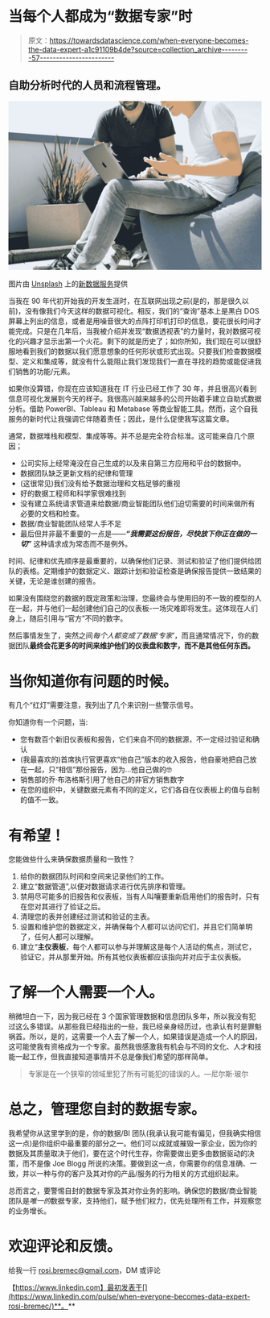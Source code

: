 # 当每个人都成为“数据专家”时

> 原文：<https://towardsdatascience.com/when-everyone-becomes-the-data-expert-a1c91109b4de?source=collection_archive---------57----------------------->

## 自助分析时代的人员和流程管理。

![](img/f1c6fa8c750db18ff1da5a57ae096c6e.png)

图片由 [Unsplash](https://unsplash.com/s/photos/data-expert?utm_source=unsplash&utm_medium=referral&utm_content=creditCopyText) 上的[新数据服务](https://unsplash.com/@new_data_services?utm_source=unsplash&utm_medium=referral&utm_content=creditCopyText)提供

当我在 90 年代初开始我的开发生涯时，在互联网出现之前(是的，那是很久以前)，没有像我们今天这样的数据可视化。相反，我们的“查询”基本上是黑白 DOS 屏幕上列出的信息，或者是用噪音很大的点阵打印机打印的信息，要花很长时间才能完成。只是在几年后，当我被介绍并发现“数据透视表”的力量时，我对数据可视化的兴趣才显示出第一个火花。剩下的就是历史了；如你所知，我们现在可以很舒服地看到我们的数据以我们愿意想象的任何形状或形式出现。只要我们检查数据模型、定义和集成等，就没有什么能阻止我们发现我们一直在寻找的趋势或能促进我们销售的功能/元素。

如果你没算错，你现在应该知道我在 IT 行业已经工作了 30 年，并且很高兴看到信息可视化发展到今天的样子。我很高兴越来越多的公司开始着手建立自助式数据分析。借助 PowerBI、Tableau 和 Metabase 等商业智能工具。然而，这个自我服务的新时代让我强调它伴随着责任；因此，是什么促使我写这篇文章。

通常，数据堆栈和模型、集成等等。并不总是完全符合标准。这可能来自几个原因；

*   公司实际上经常淹没在自己生成的以及来自第三方应用和平台的数据中。
*   数据团队缺乏更新文档的纪律和管理
*   (这很常见)我们没有给予数据治理和文档足够的重视
*   好的数据工程师和科学家很难找到
*   没有建立系统请求管道来给数据/商业智能团队他们迫切需要的时间来做所有必要的文档和检查。
*   数据/商业智能团队经常人手不足
*   最后但并非最不重要的一点是——***“我需要这份报告，尽快放下你正在做的一切”*** 这种请求成为常态而不是例外。

时间、纪律和优先顺序是最重要的，以确保他们记录、测试和验证了他们提供给团队的表格。定期维护的数据定义、跟踪计划和验证检查是确保报告提供一致结果的关键，无论是谁创建的报告。

如果没有围绕您的数据的既定政策和治理，您最终会与使用旧的不一致的模型的人在一起，并与他们一起创建他们自己的仪表板-一场灾难即将发生。这体现在人们身上，随后引用与“官方”不同的数字。

然后事情发生了，突然之间*每个人都变成了数据‘专家’*，而且通常情况下，你的数据团队**最终会花更多的时间来维护他们的仪表盘和数字，而不是其他任何东西。**

# 当你知道你有问题的时候。

有几个“红灯”需要注意，我列出了几个来识别一些警示信号。

你知道你有一个问题，当:

*   您有数百个新旧仪表板和报告，它们来自不同的数据源，不一定经过验证和确认
*   (我最喜欢的)首席执行官更喜欢“他自己”版本的收入报告，他自豪地把自己放在一起，只“相信”那份报告，因为…他自己做的🤓
*   销售部的乔·布洛格斯引用了他自己的非官方销售数字
*   在您的组织中，关键数据元素有不同的定义，它们各自在仪表板上的值与自制的值不一致。

# 有希望！

您能做些什么来确保数据质量和一致性？

1.  给你的数据团队时间和空间来记录他们的工作。
2.  建立“数据管道”,以便对数据请求进行优先排序和管理。
3.  禁用尽可能多的旧报告和仪表板，当有人叫嚷要重新启用他们的报告时，只有在您对其进行了验证之后。
4.  清理您的表并创建经过测试和验证的主表。
5.  设置和维护您的数据定义，并确保每个人都可以访问它们，并且它们简单明了，任何人都可以理解。
6.  建立“**主仪表板**，每个人都可以参与并理解这是每个人活动的焦点，测试它，验证它，并从那里开始。所有其他仪表板都应该指向并对应于主仪表板。

# 了解一个人需要一个人。

稍微坦白一下，因为我已经在 3 个国家管理数据和信息团队多年，所以我没有犯过这么多错误。从那些我已经指出的一些，我已经亲身经历过，也承认有时是罪魁祸首。所以，是的，这需要一个人去了解一个人，如果错误是造成一个人的原因，这可能使我有资格成为一个专家。虽然我很感激我有机会与不同的文化、人才和技能一起工作，但我直接知道事情并不总是像我们希望的那样简单。

> 专家是在一个狭窄的领域里犯了所有可能犯的错误的人。—尼尔斯·玻尔

# 总之，管理您自封的数据专家。

我希望你从这里学到的是，你的数据/BI 团队(我承认我可能有偏见，但我确实相信这一点)是你组织中最重要的部分之一。他们可以成就或摧毁一家企业，因为你的数据及其质量取决于他们，要在这个时代生存，你需要做出更多由数据驱动的决策，而不是像 Joe Blogg 所说的决策。要做到这一点，你需要你的信息准确、一致，并以一种与你的客户及其对你的产品/服务的行为相关的方式组织起来。

总而言之，要警惕自封的数据专家及其对你业务的影响。确保您的数据/商业智能团队是*唯一的*数据专家，支持他们，赋予他们权力，优先处理所有工作，并观察您的业务增长。

# 欢迎评论和反馈。

给我一行 rosi.bremec@gmail.com，DM 或评论

【https://www.linkedin.com】最初发表于[](https://www.linkedin.com/pulse/when-everyone-becomes-data-expert-rosi-bremec/)**。**